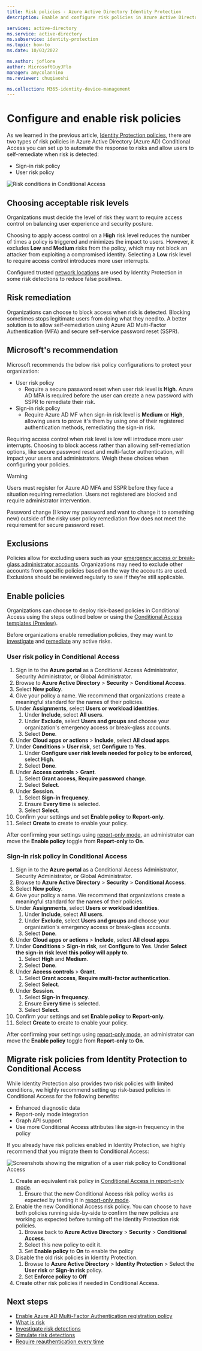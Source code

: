 ```yaml
---
title: Risk policies - Azure Active Directory Identity Protection
description: Enable and configure risk policies in Azure Active Directory Identity Protection

services: active-directory
ms.service: active-directory
ms.subservice: identity-protection
ms.topic: how-to
ms.date: 10/03/2022

ms.author: joflore
author: MicrosoftGuyJFlo
manager: amycolannino
ms.reviewer: chuqiaoshi

ms.collection: M365-identity-device-management
---
```

# Configure and enable risk policies

As we learned in the previous article, [Identity Protection policies](concept-identity-protection-policies.md), there are two types of risk policies in Azure Active Directory (Azure AD) Conditional Access you can set up to automate the response to risks and allow users to self-remediate when risk is detected:

- Sign-in risk policy
- User risk policy

![Risk conditions in Conditional Access](./media/howto-identity-protection-configure-risk-policies/CA-risk-conditions.png)

## Choosing acceptable risk levels

Organizations must decide the level of risk they want to require access control on balancing user experience and security posture. 

Choosing to apply access control on a **High** risk level reduces the number of times a policy is triggered and minimizes the impact to users. However, it excludes **Low** and **Medium** risks from the policy, which may not block an attacker from exploiting a compromised identity. Selecting a **Low** risk level to require access control introduces more user interrupts.

Configured trusted [network locations](../conditional-access/location-condition.md) are used by Identity Protection in some risk detections to reduce false positives.

## Risk remediation

Organizations can choose to block access when risk is detected. Blocking sometimes stops legitimate users from doing what they need to. A better solution is to allow self-remediation using Azure AD Multi-Factor Authentication (MFA) and secure self-service password reset (SSPR).

## Microsoft's recommendation

Microsoft recommends the below risk policy configurations to protect your organization:

- User risk policy
   - Require a secure password reset when user risk level is **High**. Azure AD MFA is required before the user can create a new password with SSPR to remediate their risk. 
- Sign-in risk policy
   - Require Azure AD MF when sign-in risk level is **Medium** or **High**, allowing users to prove it's them by using one of their registered authentication methods, remediating the sign-in risk. 

Requiring access control when risk level is low will introduce more user interrupts. Choosing to block access rather than allowing self-remediation options, like secure password reset and multi-factor authentication, will impact your users and administrators. Weigh these choices when configuring your policies.

> [!WARNING]
> Users must register for Azure AD MFA and SSPR before they face a situation requiring remediation. Users not registered are blocked and require administrator intervention.
> 
> Password change (I know my password and want to change it to something new) outside of the risky user policy remediation flow does not meet the requirement for secure password reset.

## Exclusions

Policies allow for excluding users such as your [emergency access or break-glass administrator accounts](../roles/security-emergency-access.md). Organizations may need to exclude other accounts from specific policies based on the way the accounts are used. Exclusions should be reviewed regularly to see if they're still applicable.

## Enable policies

Organizations can choose to deploy risk-based policies in Conditional Access using the steps outlined below or using the [Conditional Access templates (Preview)](../conditional-access/concept-conditional-access-policy-common.md#conditional-access-templates-preview).

Before organizations enable remediation policies, they may want to [investigate](howto-identity-protection-investigate-risk.md) and [remediate](howto-identity-protection-remediate-unblock.md) any active risks.

### User risk policy in Conditional Access

1. Sign in to the **Azure portal** as a Conditional Access Administrator, Security Administrator, or Global Administrator.
1. Browse to **Azure Active Directory** > **Security** > **Conditional Access**.
1. Select **New policy**.
1. Give your policy a name. We recommend that organizations create a meaningful standard for the names of their policies.
1. Under **Assignments**, select **Users or workload identities**.
   1. Under **Include**, select **All users**.
   1. Under **Exclude**, select **Users and groups** and choose your organization's emergency access or break-glass accounts. 
   1. Select **Done**.
1. Under **Cloud apps or actions** > **Include**, select **All cloud apps**.
1. Under **Conditions** > **User risk**, set **Configure** to **Yes**. 
   1. Under **Configure user risk levels needed for policy to be enforced**, select **High**.
   1. Select **Done**.
1. Under **Access controls** > **Grant**.
   1. Select **Grant access**, **Require password change**.
   1. Select **Select**.
1. Under **Session**.
   1. Select **Sign-in frequency**.
   1. Ensure **Every time** is selected.
   1. Select **Select**.
1. Confirm your settings and set **Enable policy** to **Report-only**.
1. Select **Create** to create to enable your policy.

After confirming your settings using [report-only mode](../conditional-access/howto-conditional-access-insights-reporting.md), an administrator can move the **Enable policy** toggle from **Report-only** to **On**.

### Sign-in risk policy in Conditional Access

1. Sign in to the **Azure portal** as a Conditional Access Administrator, Security Administrator, or Global Administrator.
1. Browse to **Azure Active Directory** > **Security** > **Conditional Access**.
1. Select **New policy**.
1. Give your policy a name. We recommend that organizations create a meaningful standard for the names of their policies.
1. Under **Assignments**, select **Users or workload identities**.
   1. Under **Include**, select **All users**.
   1. Under **Exclude**, select **Users and groups** and choose your organization's emergency access or break-glass accounts. 
   1. Select **Done**.
1. Under **Cloud apps or actions** > **Include**, select **All cloud apps**.
1. Under **Conditions** > **Sign-in risk**, set **Configure** to **Yes**. Under **Select the sign-in risk level this policy will apply to**. 
   1. Select **High** and **Medium**.
   1. Select **Done**.
1. Under **Access controls** > **Grant**.
   1. Select **Grant access**, **Require multi-factor authentication**.
   1. Select **Select**.
1. Under **Session**.
   1. Select **Sign-in frequency**.
   1. Ensure **Every time** is selected.
   1. Select **Select**.
1. Confirm your settings and set **Enable policy** to **Report-only**.
1. Select **Create** to create to enable your policy.

After confirming your settings using [report-only mode](../conditional-access/howto-conditional-access-insights-reporting.md), an administrator can move the **Enable policy** toggle from **Report-only** to **On**.

## Migrate risk policies from Identity Protection to Conditional Access

While Identity Protection also provides two risk policies with limited conditions, we highly recommend setting up risk-based policies in Conditional Access for the following benefits:

   - Enhanced diagnostic data
   - Report-only mode integration
   - Graph API support
   - Use more Conditional Access attributes like sign-in frequency in the policy

If you already have risk policies enabled in Identity Protection, we highly recommend that you migrate them to Conditional Access:

![Screenshots showing the migration of a user risk policy to Conditional Access](./media/howto-identity-protection-configure-risk-policies/user-risk-policy-migration-to-CA.png)

1.	Create an equivalent risk policy in [Conditional Access in report-only mode](#enable-policies).
    1.	Ensure that the new Conditional Access risk policy works as expected by testing it in [report-only mode](../conditional-access/howto-conditional-access-insights-reporting.md).
1.	Enable the new Conditional Access risk policy. You can choose to have both policies running side-by-side to confirm the new policies are working as expected before turning off the Identity Protection risk policies.
    1. Browse back to **Azure Active Directory** > **Security** > **Conditional Access**. 
    1. Select this new policy to edit it.
    1. Set **Enable policy** to **On** to enable the policy
1.	Disable the old risk policies in Identity Protection.
    1. Browse to **Azure Active Directory** > **Identity Protection** > Select the **User risk** or **Sign-in risk** policy.
    1. Set **Enforce policy** to **Off**
1.	Create other risk policies if needed in Conditional Access.

## Next steps

- [Enable Azure AD Multi-Factor Authentication registration policy](howto-identity-protection-configure-mfa-policy.md)
- [What is risk](concept-identity-protection-risks.md)
- [Investigate risk detections](howto-identity-protection-investigate-risk.md)
- [Simulate risk detections](howto-identity-protection-simulate-risk.md)
- [Require reauthentication every time](../conditional-access/howto-conditional-access-session-lifetime.md#require-reauthentication-every-time)
